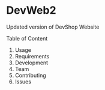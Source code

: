 # DevWeb2

Updated version of DevShop Website

Table of Content
1. Usage
2. Requirements
3. Development
4. Team
5. Contributing
6. Issues
